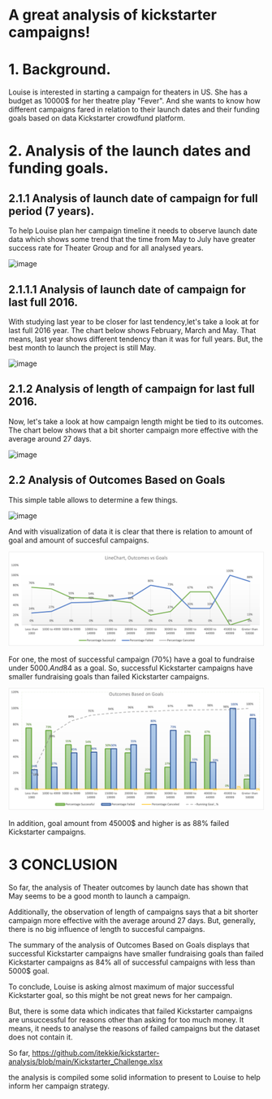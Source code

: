 # A great analysis of kickstarter campaigns!

# 1. Background.

Louise is interested in starting a campaign for theaters in US. She has a budget as 10000$ for her theatre play "Fever". And she wants to know how different campaigns fared in relation to their launch dates and their funding goals based on data Kickstarter crowdfund platform.

# 2. Analysis of the launch dates and funding goals.

## 2.1.1 Analysis of launch date of campaign for full period (7 years).

To help Louise plan her campaign timeline it needs to observe launch date data which shows some trend that the time from May to July have greater success rate for Theater Group and for all analysed years.

![image](https://user-images.githubusercontent.com/68247343/123840540-6ee77780-d8dc-11eb-8c3d-0ebc87e615dd.png)

## 2.1.1.1 Analysis of launch date of campaign for last full 2016.

With studying last year to be closer for last tendency,let's take a look at for last full 2016 year. The chart below shows February, March and May. That means, last year shows different tendency than it was for full years. But, the best month to launch the project is still May.

![image](https://user-images.githubusercontent.com/68247343/123840571-7ad33980-d8dc-11eb-8a10-a5c28850fc7c.png)

## 2.1.2 Analysis of length of campaign for last full 2016.

Now, let's take a look at how campaign length might be tied to its outcomes. The chart below shows that a bit shorter campaign more effective with the average around 27 days.

![image](https://user-images.githubusercontent.com/68247343/123840596-845ca180-d8dc-11eb-9d4a-67e5ead70e3c.png)

## 2.2 Analysis of Outcomes Based on Goals

This simple table allows to determine a few things.

![image](https://user-images.githubusercontent.com/68247343/123840136-fb456a80-d8db-11eb-98f9-7a2fc48f3540.png)

And with visualization of data it is clear that there is relation to amount of goal and amount of succesful campaigns.

![image](./resources/2.2.1_Outcomes_vs_Goals.png)

For one, the most of successful campaign (70%) have a goal to fundraise under 5000$. And 84% of all successful campaigns have less than 10000$ as a goal.
So, successful Kickstarter campaigns have smaller fundraising goals than failed Kickstarter campaigns.

![image](./resources/2.2.2_Outcomes_vs_Goals.png)

In addition, goal amount from 45000$ and higher is as 88% failed Kickstarter campaigns.

# 3 CONCLUSION

So far, the analysis of Theater outcomes by launch date has shown that May seems to be a good month to launch a campaign.

Additionally, the observation of length of campaigns says that a bit shorter campaign more effective with the average around 27 days. But, generally, there is no big influence of length to succesful campaigns.

The summary of the analysis of Outcomes Based on Goals displays that successful Kickstarter campaigns have smaller fundraising goals than failed Kickstarter campaigns as 84% all of successful campaigns with less than 5000$ goal.

To conclude, Louise is asking almost maximum of major successful Kickstarter goal, so this might be not great news for her campaign.

But, there is some data which indicates that failed Kickstarter campaigns are unsuccessful for reasons other than asking for too much money. It means, it needs to analyse the reasons of failed campaigns but the dataset does not contain it.

So far,
https://github.com/itekkie/kickstarter-analysis/blob/main/Kickstarter_Challenge.xlsx

the analysis is compiled some solid information to present to Louise to help inform her campaign strategy.
